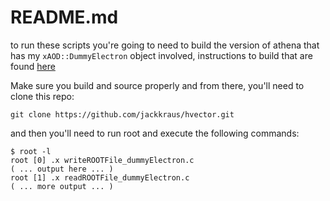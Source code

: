 # README.md

to run these scripts you're going to need to build the version of athena that has my `xAOD::DummyElectron` object involved, instructions to build that are found [here](https://github.com/jackkraus/readxAOD-script)

Make sure you build and source properly and from there, you'll need to clone this repo:
```
git clone https://github.com/jackkraus/hvector.git
```

and then you'll need to run root and execute the following commands: 
```
$ root -l
root [0] .x writeROOTFile_dummyElectron.c
( ... output here ... )
root [1] .x readROOTFile_dummyElectron.c
( ... more output ... )
```
